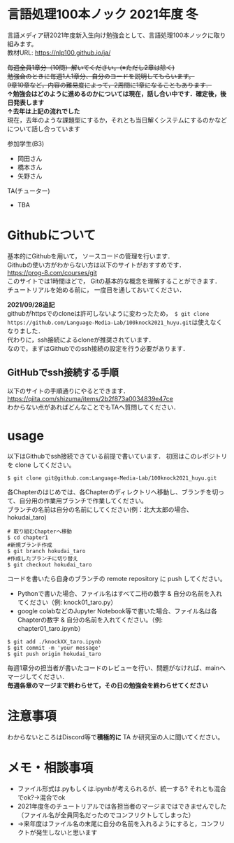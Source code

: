 # 言語処理100本ノック 2021年度 冬
言語メディア研2021年度新入生向け勉強会として、言語処理100本ノックに取り組みます。  
教材URL: https://nlp100.github.io/ja/  

~~毎週全員1章分（10問）解いてください。(※ただし2章は除く)~~  
~~勉強会のときに毎週1人1章分、自分のコードを説明してもらいます。~~  
~~9章10章など，内容の難易度によって，2周間に1章になることもあります．~~  
**↑勉強会はどのように進めるのかについては現在，話し合い中です．確定後，後日発表します**  
**↑去年は上記の流れでした**  
現在，去年のような課題型にするか，それとも当日解くシステムにするのかなどについて話し合っています

参加学生(B3)
- 岡田さん
- 橋本さん
- 矢野さん

TA(チューター)
- TBA

# Githubについて
基本的にGithubを用いて， ソースコードの管理を行います．  
Githubの使い方がわからない方は以下のサイトがおすすめです．  
https://prog-8.com/courses/git  
このサイトでは1時間ほどで， Gitの基本的な概念を理解することができます．  
チュートリアルを始める前に， 一度目を通しておいてください．  

**2021/09/28追記**  
githubがhttpsでのcloneは許可しないように変わったため，　`$ git clone https://github.com/Language-Media-Lab/100knock2021_huyu.git`は使えなくなりました．  
代わりに，ssh接続によるcloneが推奨されています．  
なので，まずはGithubでのssh接続の設定を行う必要があります．  

## GitHubでssh接続する手順
以下のサイトの手順通りにやるとできます．  
https://qiita.com/shizuma/items/2b2f873a0034839e47ce  
わからない点があればどんなことでもTAへ質問してください．  

# usage
以下はGithubでssh接続できている前提で書いています．
初回はこのレポジトリを clone してください。  　　
```
$ git clone git@github.com:Language-Media-Lab/100knock2021_huyu.git
```
  
各Chapterのはじめでは、各Chapterのディレクトリへ移動し、ブランチを切って、自分用の作業用ブランチで作業してください。  
ブランチの名前は自分の名前にしてください(例：北大太郎の場合、hokudai_taro)
```
# 取り組むChapterへ移動
$ cd chapter1
#新規ブランチ作成
$ git branch hokudai_taro
#作成したブランチに切り替え
$ git checkout hokudai_taro
```

コードを書いたら自身のブランチの remote repository に push してください。  
- Pythonで書いた場合、ファイル名はすべて二桁の数字 & 自分の名前を入れてください（例: knock01_taro.py）
- google colabなどのJupyter Notebook等で書いた場合、ファイル名は各Chapterの数字 & 自分の名前を入れてください。（例: chapter01_taro.ipynb）
```
$ git add ./knockXX_taro.ipynb
$ git commit -m 'your message'
$ git push origin hokudai_taro
```
毎週1章分の担当者が書いたコードのレビューを行い、問題がなければ、mainへマージしてください．  
**毎週各章のマージまで終わらせて，その日の勉強会を終わらせてください**

# 注意事項
わからないところはDiscord等で**積極的に** TA か研究室の人に聞いてください。     

# メモ・相談事項
- ファイル形式は.pyもしくは.ipynbが考えられるが、統一する? それとも混合でok?→混合でok
- 2021年度冬のチュートリアルでは各担当者のマージまではできませんでした（ファイル名が全員同名だったのでコンフリクトしてしまった）  
- →来年度はファイル名の末尾に自分の名前を入れるようにすると，コンフリクトが発生しないと思います
